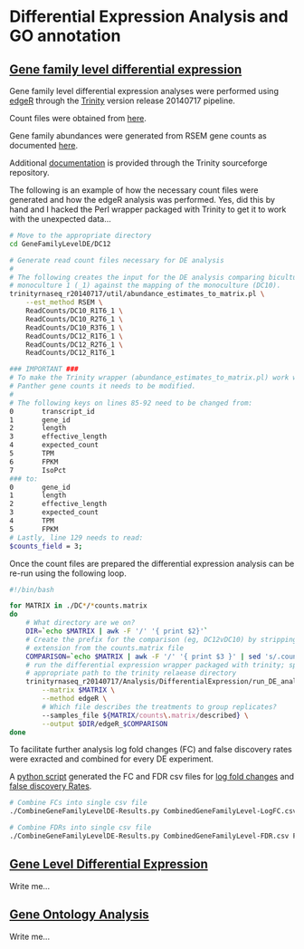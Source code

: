Differential Expression Analysis and GO annotation
==================================================

[Gene family level differential expression](https://github.com/bastodian/Dimensions/tree/master/DifferentialExpression-GO-Analysis/GeneFamilyLevelDE)
-----------------------------------------------------------------------------------------------------------------------------------------------------

Gene family level differential expression analyses were performed
using [edgeR](http://www.bioconductor.org/packages/release/bioc/html/edgeR.html) through the [Trinity](http://trinityrnaseq.sourceforge.net/) version release 20140717 pipeline.

Count files were obtained from [here](https://github.com/bastodian/Dimensions/tree/master/Annotation/GeneFamily-Annotation/PantherAbundances/GeneFamilyCounts).

Gene family abundances were generated from RSEM gene counts as
documented [here](https://github.com/bastodian/Dimensions/tree/master/Annotation/GeneFamily-Annotation/PantherAbundances).

Additional [documentation](http://trinityrnaseq.sourceforge.net/analysis/diff_expression_analysis.html) is provided through the Trinity sourceforge
repository.

The following is an example of how the necessary count files were generated and how
the edgeR analysis was performed. Yes, did this by hand and I hacked the Perl wrapper 
packaged with Trinity to get it to work with the unexpected data...

```bash
# Move to the appropriate directory
cd GeneFamilyLevelDE/DC12

# Generate read count files necessary for DE analysis
#
# The following creates the input for the DE analysis comparing biculture 12 (DC12) mapped against
# monoculture 1 (_1) against the mapping of the monoculture (DC10).
trinityrnaseq_r20140717/util/abundance_estimates_to_matrix.pl \
    --est_method RSEM \
    ReadCounts/DC10_R1T6_1 \
    ReadCounts/DC10_R2T6_1 \
    ReadCounts/DC10_R3T6_1 \
    ReadCounts/DC12_R1T6_1 \
    ReadCounts/DC12_R2T6_1 \
    ReadCounts/DC12_R1T6_1

### IMPORTANT ###
# To make the Trinity wrapper (abundance_estimates_to_matrix.pl) work with the transformed
# Panther gene counts it needs to be modified.
#
# The following keys on lines 85-92 need to be changed from:
0       transcript_id
1       gene_id
2       length
3       effective_length
4       expected_count
5       TPM
6       FPKM
7       IsoPct
### to:
0       gene_id
1       length
2       effective_length
3       expected_count
4       TPM
5       FPKM
# Lastly, line 129 needs to read:
$counts_field = 3;
```

Once the count files are prepared the differential expression analysis can be re-run using the 
following loop.

```bash
#!/bin/bash

for MATRIX in ./DC*/*counts.matrix
do
    # What directory are we on?
    DIR=`echo $MATRIX | awk -F '/' '{ print $2}'`
    # Create the prefix for the comparison (eg, DC12vDC10) by stripping the file
    # extension from the counts.matrix file
    COMPARISON=`echo $MATRIX | awk -F '/' '{ print $3 }' | sed 's/.counts.matrix//'`
    # run the differential expression wrapper packaged with trinity; specify the
    # appropriate path to the trinity relaease directory
    trinityrnaseq_r20140717/Analysis/DifferentialExpression/run_DE_analysis.pl \
        --matrix $MATRIX \
        --method edgeR \
        # Which file describes the treatments to group replicates?
        --samples_file ${MATRIX/counts\.matrix/described} \
        --output $DIR/edgeR_$COMPARISON
done
```

To facilitate further analysis log fold changes (FC) and false discovery rates
were exracted and combined for every DE experiment.

A [python script](https://github.com/bastodian/Dimensions/blob/master/DifferentialExpression-GO-Analysis/CombineGeneFamilyLevelDE-Results.py) generated the FC and FDR csv files for [log fold changes](https://github.com/bastodian/Dimensions/blob/master/DifferentialExpression-GO-Analysis/CombinedGeneFamilyLevel-LogFC.csv) and [false discovery Rates](https://github.com/bastodian/Dimensions/blob/master/DifferentialExpression-GO-Analysis/CombinedGeneFamilyLevel-FDR.csv). 

```bash
# Combine FCs into single csv file
./CombineGeneFamilyLevelDE-Results.py CombinedGeneFamilyLevel-LogFC.csv FC

# Combine FDRs into single csv file
./CombineGeneFamilyLevelDE-Results.py CombinedGeneFamilyLevel-FDR.csv FDR
```

[Gene Level Differential Expression](https://github.com/bastodian/Dimensions/tree/master/DifferentialExpression-GO-Analysis/GeneLevelDE)
-------------------------------------------------------------------------------------------------------------------------------------------------------------------

Write me...

[Gene Ontology Analysis](https://github.com/bastodian/Dimensions/tree/master/DifferentialExpression-GO-Analysis/GO-Analysis-Gene-Families)
------------------------------------------------------------------------------------------------------------------------------------------

Write me...
